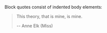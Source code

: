 Block quotes consist of indented body elements:

 > This theory, that is mine, is mine.
 > 
 > -- Anne Elk (Miss)
 > 